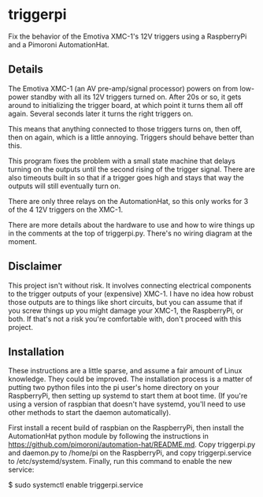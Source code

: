 # triggerpi
Fix the behavior of the Emotiva XMC-1's 12V triggers using a RaspberryPi and a
Pimoroni AutomationHat.

## Details
The Emotiva XMC-1 (an AV pre-amp/signal processor) powers on from low-power
standby with all its 12V triggers turned on. After 20s or so, it gets around to
initializing the trigger board, at which point it turns them all off again.
Several seconds later it turns the right triggers on.

This means that anything connected to those triggers turns on, then off, then on
again, which is a little annoying. Triggers should behave better than this.

This program fixes the problem with a small state machine that delays turning on
the outputs until the second rising of the trigger signal. There are also
timeouts built in so that if a trigger goes high and stays that way the outputs
will still eventually turn on.

There are only three relays on the AutomationHat, so this only works for 3 of
the 4 12V triggers on the XMC-1.

There are more details about the hardware to use and how to wire things up in
the comments at the top of triggerpi.py. There's no wiring diagram at the
moment.

## Disclaimer
This project isn't without risk. It involves connecting electrical components to
the trigger outputs of your (expensive) XMC-1. I have no idea how robust those
outputs are to things like short circuits, but you can assume that if you screw
things up you might damage your XMC-1, the RaspberryPi, or both. If that's not
a risk you're comfortable with, don't proceed with this project.

## Installation
These instructions are a little sparse, and assume a fair amount of Linux
knowledge. They could be improved. The installation process is a matter of
putting two python files into the pi user's home directory on your RaspberryPi,
then setting up systemd to start them at boot time. (If you're using a version
of raspbian that doesn't have systemd, you'll need to use other methods to start
the daemon automatically).

First install a recent build of raspbian on the RaspberryPi, then install the
AutomationHat python module by following the instructions in
https://github.com/pimoroni/automation-hat/README.md. Copy triggerpi.py and
daemon.py to /home/pi on the RaspberryPi, and copy triggerpi.service to
/etc/systemd/system. Finally, run this command to enable the new service:

$ sudo systemctl enable triggerpi.service
